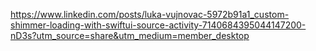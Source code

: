 https://www.linkedin.com/posts/luka-vujnovac-5972b91a1_custom-shimmer-loading-with-swiftui-source-activity-7140684395044147200-nD3s?utm_source=share&utm_medium=member_desktop
